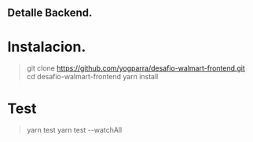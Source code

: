 ## Detalle Backend.

# Instalacion.
>git clone https://github.com/yogparra/desafio-walmart-frontend.git
>cd desafio-walmart-frontend
>yarn install

# Test
>yarn test
>yarn test --watchAll




